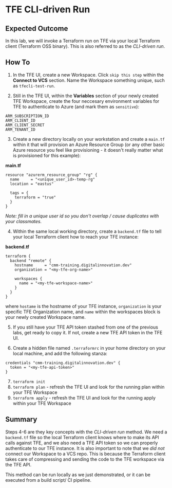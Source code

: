 # TFE CLI-driven Run

## Expected Outcome

In this lab, we will invoke a Terraform run on TFE via your local Terraform client (Terraform OSS binary). This is also referred to as the _CLI-driven run_.


## How To

1. In the TFE UI, create a new Workspace. Click `skip this step` within the **Connect to VCS** section. Name the Workspace something unique, such as `tfecli-test-run`.

2. Still in the TFE UI, within the **Variables** section of your newly created TFE Workspace, create the four neccesary environment variables for TFE to authenticate to Azure (and mark them as `sensitive`):

```
ARM_SUBSCRIPTION_ID
ARM_CLIENT_ID
ARM_CLIENT_SECRET
ARM_TENANT_ID
```

3. Create a new directory locally on your workstation and create a `main.tf` within it that will provision an Azure Resource Group (or any other basic Azure resource you feel like provisioning - it doesn't really matter what is provisioned for this example):

**main.tf**
```
resource "azurerm_resource_group" "rg" {
  name     = "<unique_user_id>-temp-rg"
  location = "eastus"

  tags = {
    terraform = "true"
  }
}
```
_Note: fill in a unique user id so you don't overlap / cause duplicates with your classmates._

4. Within the same local working directory, create a `backend.tf` file to tell your local Terraform client how to reach your TFE instance:

**backend.tf**
```
terraform {
  backend "remote" {
    hostname     = "cmm-training.digitalinnovation.dev"
    organization = "<my-tfe-org-name>"

    workspaces {
      name = "<my-tfe-workspace-name>"
    }
  }
}
```

where `hostame` is the hostname of your TFE instance, `organization` is your specific TFE Organization name, and `name` within the workspaces block is your newly created Workspace name.


5. If you still have your TFE API token stashed from one of the previous labs, get ready to copy it. If not, create a new TFE API token in the TFE UI.

6. Create a hidden file named `.terraformrc` in your home directory on your local machine, and add the following stanza:

```
credentials "cmm-training.digitalinnovation.dev" {
  token = "<my-tfe-api-token>"
}
```

7. `terraform init`
8. `terraform plan` - refresh the TFE UI and look for the running plan within your TFE Workspace
9. `terraform apply` - refresh the TFE UI and look for the running apply within your TFE Workspace


## Summary
Steps 4-6 are they key concepts with the _CLI-driven run_ method. We need a `backend.tf` file so the local Terraform client knows where to make its API calls against TFE, and we also need a TFE API token so we can properly authenticate to our TFE instance.  It is also important to note that we _did not_ connect our Workspace to a VCS repo.  This is because the Terraform client takes care of compressing and sending the code to the TFE workspace via the TFE API.

This method can be run locally as we just demonstrated, or it can be executed from a build script/ CI pipeline.
